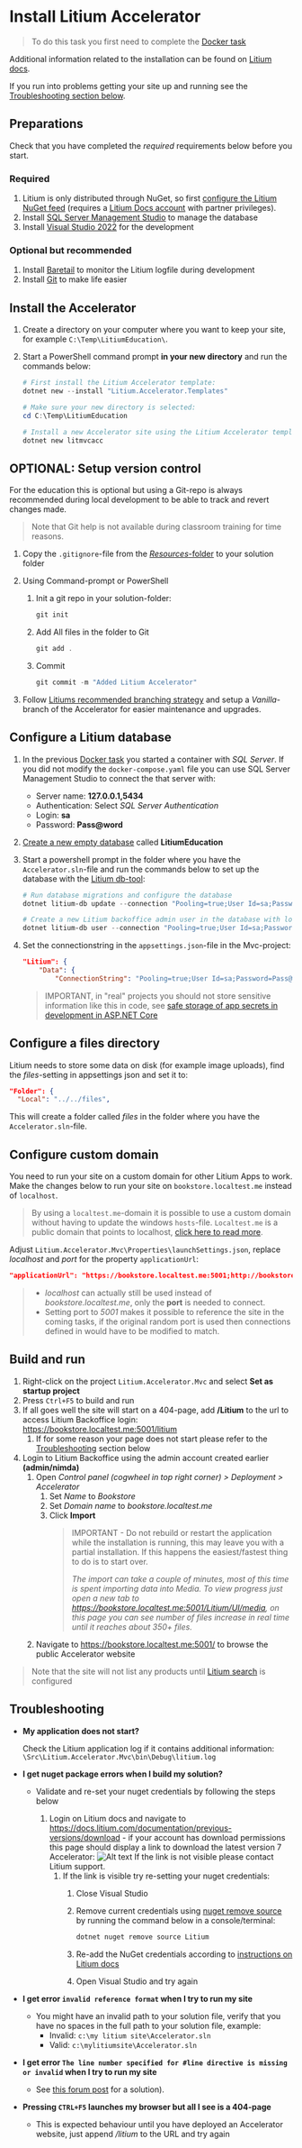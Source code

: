 # Install Litium Accelerator

> To do this task you first need to complete the [Docker task](../Docker)

Additional information related to the installation can be found on [Litium docs](https://docs.litium.com/documentation/litium-accelerators/install-litium-accelerator).

If you run into problems getting your site up and running see the [Troubleshooting section below](#troubleshooting).

## Preparations

Check that you have completed the _required_ requirements below before you start.

### Required

1. Litium is only distributed through NuGet, so first  [configure the Litium NuGet feed](https://docs.litium.com/documentation/get-started/litium-packages) (requires a [Litium Docs account](https://docs.litium.com/system_pages/createlitiumaccount) with partner privileges).
1. Install [SQL Server Management Studio](https://docs.microsoft.com/sv-se/sql/ssms/download-sql-server-management-studio-ssms) to manage the database
1. Install [Visual Studio 2022](https://visualstudio.microsoft.com/) for the development

### Optional but recommended

1. Install [Baretail](https://www.baremetalsoft.com/baretail/) to monitor the Litium logfile during development
1. Install [Git](https://git-scm.com/) to make life easier

## Install the Accelerator

1. Create a directory on your computer where you want to keep your site, for example `C:\Temp\LitiumEducation\`.
1. Start a PowerShell command prompt **in your new directory**  and run the commands below:

    ```PowerShell
    # First install the Litium Accelerator template:
    dotnet new --install "Litium.Accelerator.Templates"

    # Make sure your new directory is selected:
    cd C:\Temp\LitiumEducation

    # Install a new Accelerator site using the Litium Accelerator template
    dotnet new litmvcacc
    ```

## OPTIONAL: Setup version control

For the education this is optional but using a Git-repo is always recommended during local development to be able to track and revert changes made.

> Note that Git help is not available during classroom training for time reasons.

1. Copy the `.gitignore`-file from the [_Resources_-folder](Resources/.gitignore) to your solution folder
1. Using Command-prompt or PowerShell
    1. Init a git repo in your solution-folder:

        ```PowerShell
        git init
        ```

    1. Add All files in the folder to Git

        ```PowerShell
        git add .
        ```

    1. Commit

        ```PowerShell
        git commit -m "Added Litium Accelerator"
        ```

1. Follow [Litiums recommended  branching strategy](https://docs.litium.com/documentation/litium-accelerators/install-litium-accelerator/maintain-the-litium-accelerator-solution) and setup a _Vanilla_-branch of the Accelerator for easier maintenance and upgrades.

## Configure a Litium database

1. In the previous [Docker task](../Docker) you started a container with _SQL Server_. If you did not modify the `docker-compose.yaml` file you can use SQL Server Management Studio to connect the that server with:

    * Server name: **127.0.0.1,5434**
    * Authentication: Select _SQL Server Authentication_
    * Login: **sa**
    * Password: **Pass@word**

1. [Create a new empty database](https://docs.microsoft.com/en-us/sql/relational-databases/databases/create-a-database?view=sql-server-ver15#SSMSProcedure) called **LitiumEducation**
1. Start a powershell prompt in the folder where you have the `Accelerator.sln`-file and run the commands below to set up the database with the [Litium db-tool](https://docs.litium.com/documentation/get-started/database-management):

    ```PowerShell
    # Run database migrations and configure the database
    dotnet litium-db update --connection "Pooling=true;User Id=sa;Password=Pass@word;Database=LitiumEducation;Server=127.0.0.1,5434"

    # Create a new Litium backoffice admin user in the database with login admin/nimda
    dotnet litium-db user --connection "Pooling=true;User Id=sa;Password=Pass@word;Database=LitiumEducation;Server=127.0.0.1,5434" --login admin --password nimda
    ```

1. Set the connectionstring in the `appsettings.json`-file in the Mvc-project:

    ```JSON
    "Litium": {
        "Data": {
            "ConnectionString": "Pooling=true;User Id=sa;Password=Pass@word;Database=LitiumEducation;Server=127.0.0.1,5434",
    ```

    > IMPORTANT, in "real" projects you should not store sensitive information like this in code, see [safe storage of app secrets in development in ASP.NET Core](https://docs.microsoft.com/en-us/aspnet/core/security/app-secrets?view=aspnetcore-6.0&tabs=windows)

## Configure a files directory

Litium needs to store some data on disk (for example image uploads), find the _files_-setting in appsettings json and set it to:

```JSON
"Folder": {
  "Local": "../../files",
```

This will create a folder called _files_ in the folder where you have the `Accelerator.sln`-file.

## Configure custom domain

You need to run your site on a custom domain for other Litium Apps to work. Make the changes below to run your site on `bookstore.localtest.me` instead of `localhost`.

> By using a `localtest.me`-domain it is possible to use a custom domain without having to update the windows `hosts`-file. `Localtest.me` is a public domain that points to localhost, [click here to read more](http://readme.localtest.me/).

Adjust `Litium.Accelerator.Mvc\Properties\launchSettings.json`, replace _localhost_ and _port_ for the property `applicationUrl`:

```JSON
"applicationUrl": "https://bookstore.localtest.me:5001;http://bookstore.localtest.me:5000"
```

> * _localhost_ can actually still be used instead of _bookstore.localtest.me_, only the **port** is needed to connect.
> * Setting port to _5001_ makes it possible to reference the site in the coming tasks, if the original random port is used then connections defined in would have to be modified to match.

## Build and run

1. Right-click on the project `Litium.Accelerator.Mvc` and select **Set as startup project**
1. Press `Ctrl+F5` to build and run
1. If all goes well the site will start on a 404-page, add **/Litium** to the url to access Litium Backoffice login: <https://bookstore.localtest.me:5001/litium>
    1. If for some reason your page does not start please refer to the [Troubleshooting](#troubleshooting) section below
1. Login to Litium Backoffice using the admin account created earlier **(admin/nimda)**
    1. Open _Control panel (cogwheel in top right corner) > Deployment > Accelerator_
        1. Set _Name_ to _Bookstore_
        1. Set _Domain name_ to _bookstore.localtest.me_
        1. Click **Import**
            > IMPORTANT - Do not rebuild or restart the application while the installation is running, this may leave you with a partial installation. If this happens the easiest/fastest thing to do is to start over.
            >
            > _The import can take a couple of minutes, most of this time is spent importing data into Media. To view progress just open a new tab to <https://bookstore.localtest.me:5001/Litium/UI/media>, on this page you can see number of files increase in real time until it reaches about 350+ files._
    1. Navigate to <https://bookstore.localtest.me:5001/> to browse the public Accelerator website

> Note that the site will not list any products until [Litium search](../Litium%20search) is configured

## Troubleshooting

* **My application does not start?**

    Check the Litium application log if it contains additional information:  `\Src\Litium.Accelerator.Mvc\bin\Debug\litium.log`

* **I get nuget package errors when I build my solution?**

  * Validate and re-set your nuget credentials by following the steps below

    1. Login on Litium docs and navigate to <https://docs.litium.com/documentation/previous-versions/download> - if your account has download permissions this page should display a link to download the latest version 7 Accelerator:
            ![Alt text](Images/download-with-permissions.png "Download page with permissions")
        If the link is not visible please contact Litium support.
        1. If the link is visible try re-setting your nuget credentials:
            1. Close Visual Studio
            1. Remove current credentials using [nuget remove source](https://docs.microsoft.com/en-us/dotnet/core/tools/dotnet-nuget-remove-source) by running the command below in a console/terminal:

                ```PowerShell
                dotnet nuget remove source Litium
                ```

            1. Re-add the NuGet credentials according to [instructions on Litium docs](https://docs.litium.com/documentation/get-started/litium-packages)
            1. Open Visual Studio and try again

* **I get error `invalid reference format` when I try to run my site**

  * You might have an invalid path to your solution file, verify that you have no spaces in the full path to your solution file, example:
    * Invalid: `c:\my litium site\Accelerator.sln`
    * Valid: `c:\mylitiumsite\Accelerator.sln`

* **I get error `The line number specified for #line directive is missing or invalid` when I try to run my site**

  * See [this forum post](https://forum.litium.com/t/getting-line-number-error-after-installing-visual-studio-2022/2302/2) for a solution).

* **Pressing `CTRL+F5` launches my browser but all I see is a 404-page**

  * This is expected behaviour until you have deployed an Accelerator website, just append _/litium_ to the URL and try again
